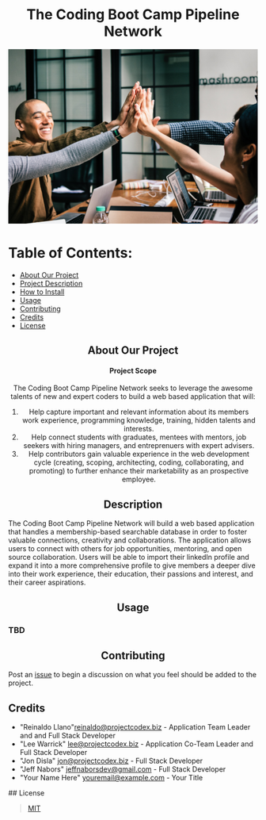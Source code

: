 <center> 

# The Coding Boot Camp Pipeline Network </center>

<p align="center">
  <img src="./images/meetupimage.jpg" width="600" title="Meet Up Image">
</p>

# Table of Contents:

* [About Our Project](#Project)
* [Project Description](#Description)
* [How to Install](#Installation)
* [Usage](#Usage)
* [Contributing](#Contributing)
* [Credits](#Credits)
* [License](#License)

<center>

## About Our Project

#### Project Scope

The Coding Boot Camp Pipeline Network seeks to leverage the awesome talents of new and expert coders to build a web based application that will:

1. Help capture important and relevant information about its members work experience, programming knowledge, training, hidden talents and interests.
2. Help connect students with graduates, mentees with mentors, job seekers with hiring managers, and entreprenuers with expert advisers.
3. Help contributors gain valuable experience in the web development cycle (creating, scoping, architecting, coding, collaborating, and promoting) to further enhance their marketability as an prospective employee.



## <a name="Description"></a>Description</center>

The Coding Boot Camp Pipeline Network will build a web based application that handles a membership-based searchable database in order to foster valuable connections, creativity and collaborations.  The application allows users to connect with others for job opportunities, mentoring, and open source collaboration.  Users will be able to import their linkedIn profile and expand it into a more comprehensive profile to give members a deeper dive into their work experience, their education, their passions and interest, and their career aspirations.

<center>

## <a name="Usage"></a>Usage</center>

### TBD

<center>

## <a name="Contributing"></a>Contributing</center>

Post an [issue](https://github.com/ProjectCodex/TCBC-PipelineNetwork/issues) to begin a discussion on what you feel should be added to the project.

## <a name="Credits"></a>Credits</center>

* "Reinaldo Llano"<reinaldo@projectcodex.biz> - Application Team Leader and and Full Stack Developer
* "Lee Warrick" <lee@projectcodex.biz> - Application Co-Team Leader and Full Stack Developer
* "Jon Disla" <jon@projectcodex.biz> - Full Stack Developer
* "Jeff Nabors" <jeffnaborsdev@gmail.com> - Full Stack Developer
* "Your Name Here" <youremail@example.com> - Your Title<center>
  
  

##<a name="Licence"></a> License

>   [MIT](https://github.com/ProjectCodex/TCBC-PipelineNetwork/blob/master/LICENSE)
